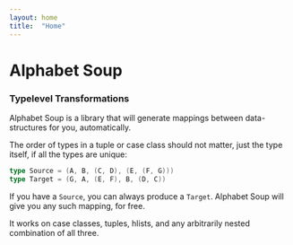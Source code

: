 ```yaml
---
layout: home
title:  "Home"
---
```


# Alphabet Soup

### Typelevel Transformations

Alphabet Soup is a library that will generate mappings between data-structures for you, automatically.

The order of types in a tuple or case class should not matter, just the type itself, if all the types are unique:

```scala
type Source = (A, B, (C, D), (E, (F, G)))
type Target = (G, A, (E, F), B, (D, C))
```

If you have a `Source`, you can always produce a `Target`. Alphabet Soup will give you any such mapping, for free.

It works on case classes, tuples, hlists, and any arbitrarily nested combination of all three.
